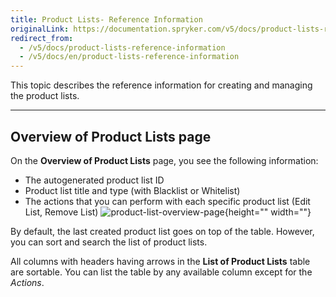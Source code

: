 ```yaml
---
title: Product Lists- Reference Information
originalLink: https://documentation.spryker.com/v5/docs/product-lists-reference-information
redirect_from:
  - /v5/docs/product-lists-reference-information
  - /v5/docs/en/product-lists-reference-information
---
```


This topic describes the reference information for creating and managing the product lists.
***
## Overview of Product Lists page

On the **Overview of Product Lists** page, you see the following information:

* The autogenerated product list ID
* Product list title and type (with Blacklist or Whitelist)
* The actions that you can perform with each specific product list (Edit List, Remove List)
![product-list-overview-page](https://spryker.s3.eu-central-1.amazonaws.com/docs/User+Guides/Back+Office+User+Guides/Products/Product+Lists/product-list-overview-page.png){height="" width=""}

By default, the last created product list goes on top of the table. However, you can sort and search the list of product lists.

All columns with headers having arrows in the **List of Product Lists** table are sortable. You can list the table by any available column except for the _Actions_.
